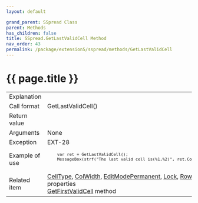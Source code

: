 ```yaml
---
layout: default

grand_parent: SSpread Class
parent: Methods
has_children: false
title: SSpread.GetLastValidCell Method
nav_order: 43
permalink: /package/extension5/sspread/methods/GetLastValidCell
---
```

# {{ page.title }}

<table>
  <tr>
    <td>Explanation</td>
    <td colspan="2"></td>
  </tr>
  <tr>
    <td>Call format</td>
    <td colspan="2">GetLastValidCell()</td>
  </tr>
  <tr>
    <td>Return value</td>
    <td colspan="2"></td>
  </tr>  
  <tr>
    <td>Arguments</td>
    <td colspan="2">None</td>
  </tr>
  <tr>
    <td>Exception</td>
    <td>EXT-28</td>
    <td></td>
  </tr>
  <tr>
    <td>Example of use</td>
    <td colspan="2"><code><pre>
    var ret = GetLastValidCell();
    MessageBox(strf("The last valid cell is(%1,%2)", ret.Col, ret.Row));
    </pre></code></td>
  </tr>
  <tr>
    <td>Related item</td>
    <td colspan="2"><a href="/package/extension5/sspread/properties/CellType">CellType</a>, <a href="/package/extension5/sspread/properties/ColWidth">ColWidth</a>, <a href="/package/extension5/sspread/properties/EditModePermanent">EditModePermanent</a>, <a href="/package/extension5/sspread/properties/Lock">Lock</a>, <a href="/package/extension5/sspread/properties/RowHeight">RowHeight</a> properties<br><a href="/package/extension5/sspread/methods/GetFirstValidCell">GetFirstValidCell</a> method</td>
  </tr>
</table>
